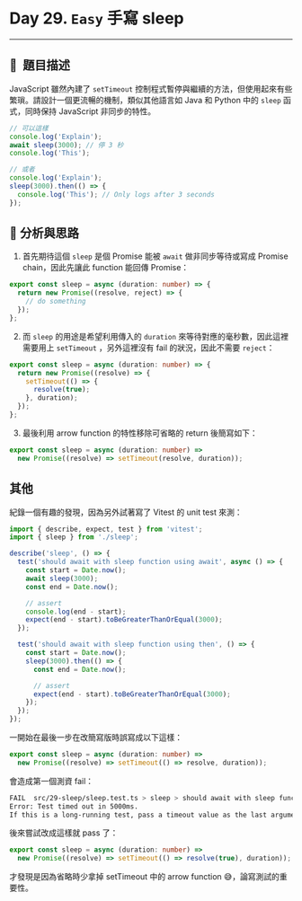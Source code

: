 # Day 29. `Easy` 手寫 sleep

---

## 🔸  題目描述

JavaScript 雖然內建了 `setTimeout` 控制程式暫停與繼續的方法，但使用起來有些繁瑣。請設計一個更流暢的機制，類似其他語言如 Java 和 Python 中的 `sleep` 函式，同時保持 JavaScript 非同步的特性。

```javascript
// 可以這樣
console.log('Explain');
await sleep(3000); // 停 3 秒
console.log('This');

// 或者
console.log('Explain');
sleep(3000).then(() => {
  console.log('This'); // Only logs after 3 seconds
});
```

## 💭 分析與思路

1. 首先期待這個 `sleep` 是個 Promise 能被 `await` 做非同步等待或寫成 Promise chain，因此先讓此 function 能回傳 Promise：

```typescript
export const sleep = async (duration: number) => {
  return new Promise((resolve, reject) => {
    // do something
  });
};
```

2. 而 `sleep` 的用途是希望利用傳入的 `duration` 來等待對應的毫秒數，因此這裡需要用上 `setTimeout` ，另外這裡沒有 fail 的狀況，因此不需要 `reject`：

```typescript
export const sleep = async (duration: number) => {
  return new Promise((resolve) => {
    setTimeout(() => {
      resolve(true);
    }, duration);
  });
};
```

3. 最後利用 arrow function 的特性移除可省略的 return 後簡寫如下：

```typescript
export const sleep = async (duration: number) =>
  new Promise((resolve) => setTimeout(resolve, duration));
```

## 其他

紀錄一個有趣的發現，因為另外試著寫了 Vitest 的 unit test 來測：

```typescript
import { describe, expect, test } from 'vitest';
import { sleep } from './sleep';

describe('sleep', () => {
  test('should await with sleep function using await', async () => {
    const start = Date.now();
    await sleep(3000);
    const end = Date.now();

    // assert
    console.log(end - start);
    expect(end - start).toBeGreaterThanOrEqual(3000);
  });

  test('should await with sleep function using then', () => {
    const start = Date.now();
    sleep(3000).then(() => {
      const end = Date.now();

      // assert
      expect(end - start).toBeGreaterThanOrEqual(3000);
    });
  });
});
```

一開始在最後一步在改簡寫版時誤寫成以下這樣：

```typescript
export const sleep = async (duration: number) =>
  new Promise((resolve) => setTimeout(() => resolve, duration));
```

會造成第一個測資 fail：

```bash
FAIL  src/29-sleep/sleep.test.ts > sleep > should await with sleep function using await
Error: Test timed out in 5000ms.
If this is a long-running test, pass a timeout value as the last argument or configure it globally with "testTimeout".
```

後來嘗試改成這樣就 pass 了：

```typescript
export const sleep = async (duration: number) =>
  new Promise((resolve) => setTimeout(() => resolve(true), duration));
```

才發現是因為省略時少拿掉 setTimeout 中的 arrow function 😅，論寫測試的重要性。

